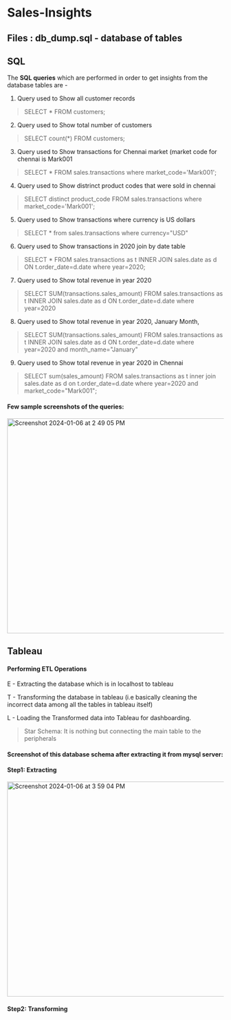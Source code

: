 # Sales-Insights
## Files : db_dump.sql - database of tables
## SQL 

The **SQL queries** which are performed in order to get insights from the database tables are - 

1. Query used to Show all customer records

> SELECT * FROM customers;

2. Query used to Show total number of customers

> SELECT count(*) FROM customers;

3. Query used to Show transactions for Chennai market (market code for chennai is Mark001

> SELECT * FROM sales.transactions where market_code='Mark001';

4. Query used to Show distrinct product codes that were sold in chennai

> SELECT distinct product_code FROM sales.transactions where market_code='Mark001';

5. Query used to Show transactions where currency is US dollars

> SELECT * from sales.transactions where currency="USD"

6. Query used to Show transactions in 2020 join by date table

> SELECT * FROM sales.transactions as t INNER JOIN sales.date as d ON t.order_date=d.date where year=2020;

7. Query used to Show total revenue in year 2020

> SELECT SUM(transactions.sales_amount) FROM sales.transactions as t INNER JOIN sales.date as d ON t.order_date=d.date where year=2020

8. Query used to Show total revenue in year 2020, January Month,

> SELECT SUM(transactions.sales_amount) FROM sales.transactions as t INNER JOIN sales.date as d ON t.order_date=d.date where year=2020 and month_name="January"

9. Query used to Show total revenue in year 2020 in Chennai

> SELECT sum(sales_amount) FROM sales.transactions as t inner join sales.date as d on t.order_date=d.date
where year=2020 and market_code="Mark001";

#### Few sample screenshots of the queries: 

<img width="800" height="500" alt="Screenshot 2024-01-06 at 2 49 05 PM" src="https://github.com/Narayana-Royal/Sales-Insights/assets/88378136/3a233c4d-5d9e-478f-9998-573876ab552f">


## Tableau
#### Performing ETL Operations
E - Extracting the database which is in localhost to tableau

T - Transforming the database in tableau (i.e basically cleaning the incorrect data among all the tables in tableau itself)

L - Loading the Transformed data into Tableau for dashboarding.

> Star Schema: It is nothing but connecting the main table to the peripherals
#### Screenshot of this database schema after extracting it from mysql server:

#### Step1: Extracting

<img width="800" height="500" alt="Screenshot 2024-01-06 at 3 59 04 PM" src="https://github.com/Narayana-Royal/Sales-Insights/assets/88378136/398bea4b-dfcc-41d3-9fc2-b8e3a3f7198b">

#### Step2: Transforming
